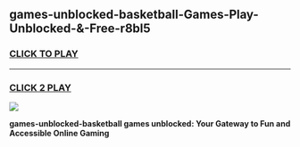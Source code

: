 
## games-unblocked-basketball-Games-Play-Unblocked-&-Free-r8bl5
<h3>
<a href="https://premium76.site?title=games-unblocked-basketball&ref=24A">CLICK TO PLAY</a></h3>
<hr>

<h3>
<a href="https://premium76.site?title=games-unblocked-basketball&ref=24A">CLICK 2 PLAY</a>
  
</h3>

<a href="https://premium76.site?title=games-unblocked-basketball&ref=24A"><img src="https://clearcache.store/games.png"></a>


**games-unblocked-basketball games unblocked: Your Gateway to Fun and Accessible Online Gaming**
